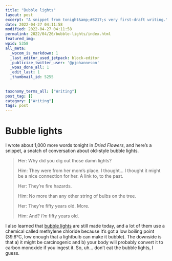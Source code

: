 ```yaml
---
title: "Bubble lights"
layout: post
excerpt: "A snippet from tonight&amp;#8217;s very first-draft writing."
date: 2022-04-27 04:11:58
modified: 2022-04-27 04:11:58
permalink: 2022/04/26/bubble-lights/index.html
featured_img: 
wpid: 5358
all_meta: 
  _wpcom_is_markdown: 1
  _last_editor_used_jetpack: block-editor
  _publicize_twitter_user: '@pjohanneson'
  _wpas_done_all: 1
  _edit_last: 1
  _thumbnail_id: 5255
  
  
taxonomy_terms_all: ["Writing"]
post_tag: []
category: ["Writing"]
tags: post
---
```


# Bubble lights

I wrote about 1,000 more words tonight in *Dried Flowers*, and here’s a snippet, a snatch of conversation about old-style bubble lights.

> Her: Why did you dig out those damn lights?
> 
> Him: They were from her mom’s place. I thought… I thought it might be a nice connection for her. A link to, to the past.
> 
> Her: They’re fire hazards.
> 
> Him: No more than any other string of bulbs on the tree.
> 
> Her: They’re fifty years old. More.
> 
> Him: And? *I’m* fifty years old.

I also learned that [bubble lights](https://en.wikipedia.org/wiki/Bubble_light) are still made today, and a lot of them use a chemical called methylene chloride because it’s got a low boiling point (39.6°C, low enough that a lightbulb can make it bubble). The downside is that a) it might be carcinogenic and b) your body will probably convert it to carbon monoxide if you ingest it. So, uh… don’t eat the bubble lights, I guess.